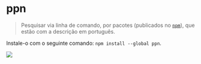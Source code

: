 # ppn

> Pesquisar via linha de comando, por pacotes (publicados no [`npm`](https://www.npmjs.com/)), que estão com a descrição em português.

Instale-o com o seguinte comando: `npm install --global ppn`.

![](https://raw.githubusercontent.com/theuves/ppn/master/screenshot.png)

